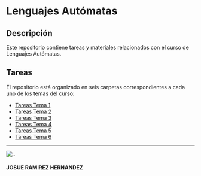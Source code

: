 # Lenguajes Autómatas

## Descripción
Este repositorio contiene tareas y materiales relacionados con el curso de Lenguajes Autómatas.

## Tareas
El repositorio está organizado en seis carpetas correspondientes a cada uno de los temas del curso:

- [Tareas Tema 1](https://github.com/RodolfoBaume/LenguajesAutomatas/tree/main/Tema1)
- [Tareas Tema 2](https://github.com/Josuerh20/Lenguajes-Automatas-J/tree/master/Tareas%20Tema%202)
- [Tareas Tema 3](tareas_tema_3)
- [Tareas Tema 4](tareas_tema_4)
- [Tareas Tema 5](tareas_tema_5)
- [Tareas Tema 6](tareas_tema_6)
---------------------------------
![..](https://www.itmastersmag.com/wp-content/uploads/2021/01/shutterstock_1078387013-scaled.jpg)


#### JOSUE RAMIREZ HERNANDEZ


